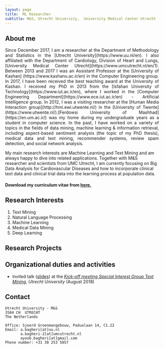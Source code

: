 ```yaml
---
layout: page
title:  ML Researcher
subtitle: M&S, Utrecht University,  University Medical Center Utrecht
---
```


## About me

<p align="justify">
Since December 2017, I am a researcher at the Department of Methodology and Statistics in the [Utrecht University](https://www.uu.nl/en). I also affiliated with the Department of Cardiology, Division of Heart and Lungs, [University Medical Center Utrecht](https://www.umcutrecht.nl/en/1). Between 2013 and 2017 I was an Assistant Professor at the [University of Kashan] (https://www.kashanu.ac.ir/en) in the Computer Engineering group. In 2017, I have been received the best teaching award at the University of Kashan. I received my PhD in 2013 from the [Isfahan University of Technology](https://www.iut.ac.ir/en), where I worked in the [Computer Engineering Department](https://www.ece.iut.ac.ir/en) - Artificial Intelligence group. In 2012, I was a visiting researcher at the [Human Media Interaction group](http://hmi.ewi.utwente.nl/) in the [University of Twente](https://www.utwente.nl/).[Ferdowsi University of Mashhad](https://en.um.ac.ir/) was my home during my undergraduate years as a student in computer science. In the past, I have worked on a variety of topics in the fields of data mining, machine learning & information retrieval, including aspect-based sentiment analysis (the topic of my PhD thesis), medical data and text mining, recommender systems, review spam detection, and social network analysis.

My main research interests are Machine Learning and Text Mining and am always happy to dive into related applications. Together with M&S researcher and scientists from UMC Utrecht, I am currently focusing on Big Data Analysis for Cardiovascular Diseases and how to incorporate clinical text data and clinical trial data into the learning process at population data.
</p>

#### Download my curriculum vitae from [here.](https://drive.google.com/file/d/1wDR7fAWaXH_aurKYTDM-ee0LlMZAUDkj/view?usp=sharing)

## Research Interests

1. Text Mining
2. Natural Language Processing
3. Machine Learning
4. Medical Data Mining
5. Deep Learning

## Research Projects


## Organizational duties and activities
- Invited talk ([slides](https://drive.google.com/file/d/18ZTa0fdJhzxxeX8zpyVG7aAX90V9iAJl/view?usp=sharing)) at the *[Kick-off meeting Special Interest Group Text Mining](https://www.uu.nl/en/events/kick-off-meeting-special-interest-group-text-mining), Utrecht University* (August 2018)

## Contact

```
Utrecht University - M&S
3584 CH  UTRECHT
The Netherlands

Office: Sjoerd Groenmangebouw, Padualaan 14, C1.22
Email: a.bagheri[at]uu.nl
       a.bagheri-2[at]umcutrecht.nl
       ayoub.bagheri[at]gmail.com
Phone number: +31 30 253 5857
```

